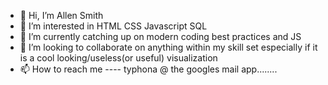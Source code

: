 - 👋 Hi, I’m Allen Smith
- 👀 I’m interested in HTML CSS Javascript SQL
- 🌱 I’m currently catching up on modern coding best practices and JS
- 💞️ I’m looking to collaborate on anything within my skill set especially if it is a cool looking/useless(or useful) visualization
- 📫 How to reach me ---- typhona @ the googles mail app........

<!---
typhona/typhona is a ✨ special ✨ repository because its `README.md` (this file) appears on your GitHub profile.
You can click the Preview link to take a look at your changes.
--->
